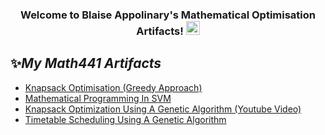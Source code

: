 <h3 align="center">
  Welcome to Blaise Appolinary's Mathematical Optimisation Artifacts!
  <img src="https://media.giphy.com/media/hvRJCLFzcasrR4ia7z/giphy.gif" width="22">
</h3>
 
## ✨*My Math441 Artifacts*
- [Knapsack Optimisation (Greedy Approach)](https://github.com/Blaise143/Knapsack-Optimization/blob/main/Knapsack.ipynb)
- [Mathematical Programming In SVM](https://github.com/Blaise143/Mathematical-Programming-in-Support-Vector-Machines/blob/master/Main.ipynb)
- [Knapsack Optimization Using A Genetic Algorithm (Youtube Video)](https://youtu.be/TH2tgm_0b3Q)
- [Timetable Scheduling Using A Genetic Algorithm](https://github.com/Blaise143/Scheduling_Optimization--Genetic_Algorithm/blob/main/GeneticAlgorithm.ipynb)

